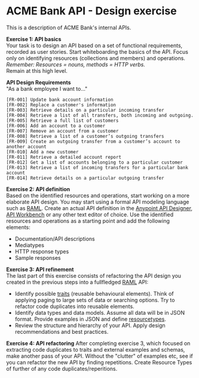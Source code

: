# ACME Bank API - Design exercise

This is a description of ACME Bank's internal APIs.

**Exercise 1: API basics**  
Your task is to design an API based on a set of functional requirements, recorded as user stories.
Start whiteboarding the basics of the API. Focus only on identifying resources (collections and members) and operations.  
_Remember: Resources = nouns, methods = HTTP verbs._  
Remain at this high­ level.

**API Design Requirements**  
"As a bank employee I want to..."
```
[FR-001] Update bank account information
[FR-002] Replace a customer's information
[FR-003] Retrieve details on a particular incoming transfer
[FR-004] Retrieve a list of all transfers, both incoming and outgoing.
[FR-005] Retrieve a full list of customers
[FR-006] Add an account to a customer
[FR-007] Remove an account from a customer
[FR-008] Retrieve a list of a customer’s outgoing transfers
[FR-009] Create an outgoing transfer from a customer’s account to another account
[FR-010] Add a new customer
[FR-011] Retrieve a detailed account report
[FR-012] Get a list of accounts belonging to a particular customer
[FR-013] Retrieve a list of incoming transfers for a particular bank account
[FR-014] Retrieve details on a particular outgoing transfer
```

**Exercise 2: API definition**  
Based on the identified resources and operations, start working on a more elaborate API design.
You may start using a formal API modeling language such as [RAML](http://raml.org).
Create an actual API definition in the [Anypoint API Designer](https://www.mulesoft.com/platform/api/anypoint-designer), [API Workbench](http://apiworkbench.com/)  or any other text editor of choice.
Use the identified resources and operations as a starting point and add the following elements:
* Documentation/API descriptions
* Mediatypes
* HTTP response types
* Sample responses

**Exercise 3: API refinement**  
The last part of this exercise consists of refactoring the API design you created in the previous steps into a full­fledged [RAML](http://raml.org) API:
* Identify possible [traits](http://raml.org/developers/raml-200-tutorial#traits) (reusable behavioural elements). Think of applying paging to large sets of data or searching options. Try to refactor code duplicates into reusable elements.
* Identify data types and data models. Assume all data will be in JSON format. Provide examples in JSON and define [resourcetypes](http://raml.org/developers/raml-200-tutorial#resource-types).
* Review the structure and hierarchy of your API. Apply design recommendations and best practices.

**Exercise 4: API refactoring**
After completing exercise 3, which focused on extracting code duplicates to traits and external examples and schemas, make another pass of your API.
Without the "clutter" of examples etc, see if you can refactor the new API by finding repetitions. Create Resource Types of further of any code duplicates/reperitions.
